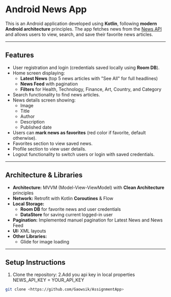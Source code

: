 # Android News App

This is an Android application developed using **Kotlin**, following **modern Android architecture**
principles. The app fetches news from the [News API](https://newsapi.org/) and allows users to view,
search, and save their favorite news articles.

---

## **Features**

- User registration and login (credentials saved locally using **Room DB**).
- Home screen displaying:
    - **Latest News** (top 5 news articles with "See All" for full headlines)
    - **News Feed** with pagination
    - **Filters** for Health, Technology, Finance, Art, Country, and Category
- Search functionality to find news articles.
- News details screen showing:
    - Image
    - Title
    - Author
    - Description
    - Published date
- Users can **mark news as favorites** (red color if favorite, default otherwise).
- Favorites section to view saved news.
- Profile section to view user details.
- Logout functionality to switch users or login with saved credentials.

---

## **Architecture & Libraries**

- **Architecture:** MVVM (Model-View-ViewModel) with **Clean Architecture** principles
- **Network:** Retrofit with Kotlin **Coroutines** & Flow
- **Local Storage:**
    - **Room DB** for favorite news and user credentials
    - **DataStore** for saving current logged-in user
- **Pagination:** Implemented manuel pagination for Latest News and News Feed
- **UI:**  XML layouts
- **Other Libraries:**
    - Glide for image loading

---

## **Setup Instructions**

1. Clone the repository:
   2.Add you api key in local properties NEWS_API_KEY = YOUR_API_KEY

```bash
git clone <https://github.com/Gaowsik/AssignmentApp>
